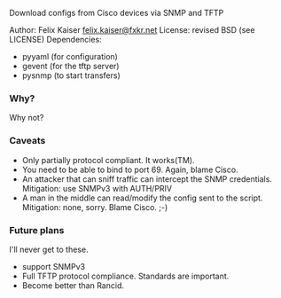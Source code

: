 Download configs from Cisco devices via SNMP and TFTP

Author: Felix Kaiser <felix.kaiser@fxkr.net>
License: revised BSD (see LICENSE)
Dependencies:
- pyyaml (for configuration)
- gevent (for the tftp server)
- pysnmp (to start transfers)

### Why?
Why not?

### Caveats
- Only partially protocol compliant. It works(TM).
- You need to be able to bind to port 69. Again, blame Cisco.
- An attacker that can sniff traffic can intercept the SNMP credentials.
  Mitigation: use SNMPv3 with AUTH/PRIV
- A man in the middle can read/modify the config sent to the script.
  Mitigation: none, sorry. Blame Cisco. ;-)

### Future plans
I'll never get to these.
- support SNMPv3
- Full TFTP protocol compliance. Standards are important.
- Become better than Rancid.

